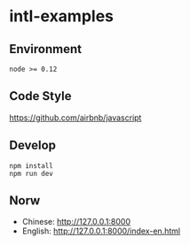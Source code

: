 # intl-examples

## Environment

```
node >= 0.12
```

## Code Style

https://github.com/airbnb/javascript

## Develop


```
npm install
npm run dev
```


## Norw

- Chinese: http://127.0.0.1:8000 
- English: http://127.0.0.1:8000/index-en.html